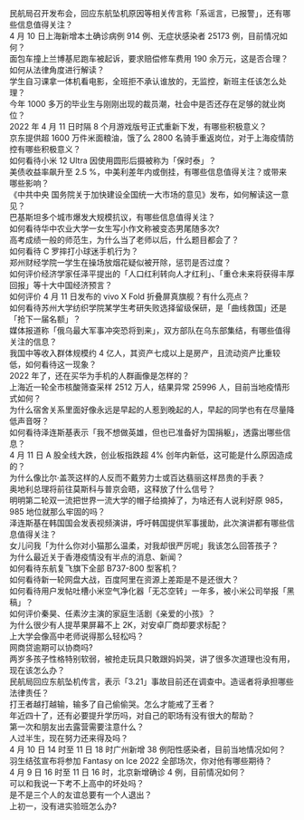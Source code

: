民航局召开发布会，回应东航坠机原因等相关传言称「系谣言，已报警」，还有哪些信息值得关注？  
4 月 10 日上海新增本土确诊病例 914 例、无症状感染者 25173 例，目前情况如何？  
面包车撞上兰博基尼跑车被起诉，要求赔偿修车费用 190 余万元，这是否合理？如何从法律角度进行解读？  
学生自习课拿一体机看电影，全班拒不承认谁放的，无监控，新班主任该怎么处理？  
今年 1000 多万的毕业生与刚刚出现的裁员潮，社会中是否还存在足够的就业岗位？  
2022 年 4 月 11 日时隔 8 个月游戏版号正式重新下发，有哪些积极意义？  
京东提供超 1600 万件米面粮油，饿了么 2800 名骑手重返岗位，对于上海疫情防控有哪些积极意义？  
如何看待小米 12 Ultra 因使用圆形后摄被称为「保时泰」？  
美债收益率飙升至 2.5 %，中美利差年内或倒挂，有哪些信息值得关注？或带来哪些影响？  
《中共中央 国务院关于加快建设全国统一大市场的意见》发布，如何解读这一意见？  
巴基斯坦多个城市爆发大规模抗议，有哪些信息值得关注？  
如何看待华中农业大学一女生写小作文称被变态男尾随多次?  
高考成绩一般的师范生，为什么当了老师以后，什么题目都会了？  
如何看待 C 罗摔打小球迷手机行为？  
郑州财经学院一学生在操场放烟花疑似被开除，惩罚是否过度？  
如何评价经济学家任泽平提出的「人口红利转向人才红利」、「重仓未来将获得丰厚回报」等十大中国经济预言？  
如何评价 4 月 11 日发布的 vivo X Fold 折叠屏真旗舰？有什么亮点？  
如何看待苏州大学纺织学院某学生考研失败选择留级保研，是「曲线救国」还是「抢下一届名额」？  
媒体报道称「俄乌最大军事冲突恐将到来」，双方部队在乌东部集结，有哪些值得关注的信息？  
我国中等收入群体规模约 4 亿人，其资产七成以上是房产，且流动资产比重较低，如何看待这一现象？  
2022 年了，还在买华为手机的人群画像是怎样的？  
上海近一轮全市核酸筛查采样 2512 万人，结果异常 25996 人，目前当地疫情形式如何？  
为什么宿舍关系里面好像永远是早起的人惹到晚起的人，早起的同学也有在尽量降低声音呀？  
如何看待泽连斯基表示「我不想做英雄，但也已准备好为国捐躯」，透露出哪些信息？  
4 月 11 日 A 股全线大跌，创业板指跌超 4% 创年内新低，这可能是什么原因造成的？  
为什么像比尔·盖茨这样的人反而不戴劳力士或百达翡丽这样昂贵的手表？  
奥地利总理将前往莫斯科与普京会晤，这释放了什么信号？  
明明第二轮双一流把世界一流大学的帽子给摘掉了，为啥还有人说利好原 985，985 地位就那么牢固的吗？  
泽连斯基在韩国国会发表视频演讲，呼吁韩国提供军事援助，此次演讲都有哪些信息值得关注？  
女儿问我「为什么你对小猫那么温柔，对我却很严厉呢」我该怎么回答孩子？  
为什么最近关于香港疫情没有半点的消息、新闻？  
如何看待东航复飞旗下全部 B737-800 型客机？  
如何看待新一轮网盘大战，百度阿里在资源上差距是不是还很大？  
如何看待用户发帖吐槽小米空气净化器「无芯空转」一年多，被小米公司举报「黑稿」？  
如何评价秦昊、任素汐主演的家庭生活剧《亲爱的小孩》？  
为什么很少有人提苹果屏幕不上 2K，对安卓厂商却要求标配？  
上大学会像高中老师说得那么轻松吗？  
网商贷逾期可以协商吗?  
两岁多孩子性格特别软弱，被抢走玩具只敢跟妈妈哭，讲了很多次道理也没有用，现在该怎么办？  
民航局回应东航坠机传言，表示「3.21」事故目前还在调查中。造谣者将承担哪些法律责任？  
打王者越打越输，输多了自己偷偷哭。怎么才能戒了王者？  
年近四十了，还有必要提升学历吗，对自己的职场有没有很大的帮助？  
第一次和朋友出去露营需要注意什么？  
人过半生，现在努力还来得及吗？  
4 月 10 日 14 时至 11 日 18 时广州新增 38 例阳性感染者，目前当地情况如何？  
羽生结弦宣布将参加 Fantasy on Ice 2022 全部场次，你对他有哪些期待？  
4 月 9 日 16 时至 11 日 16 时，北京新增确诊 4 例，目前情况如何？  
可以和我说一下考不上高中的坏处吗？  
是不是三个人的友谊总要有一个人退出？  
上初一，没有进实验班怎么办?  
